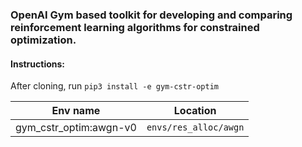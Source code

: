 
### OpenAI Gym based toolkit for developing and comparing reinforcement learning algorithms for constrained optimization.

#### Instructions:
After cloning, run
`pip3 install -e gym-cstr-optim`

|Env name        | Location  |
|:-:|:-:|
|gym_cstr_optim:awgn-v0| `envs/res_alloc/awgn`| 
